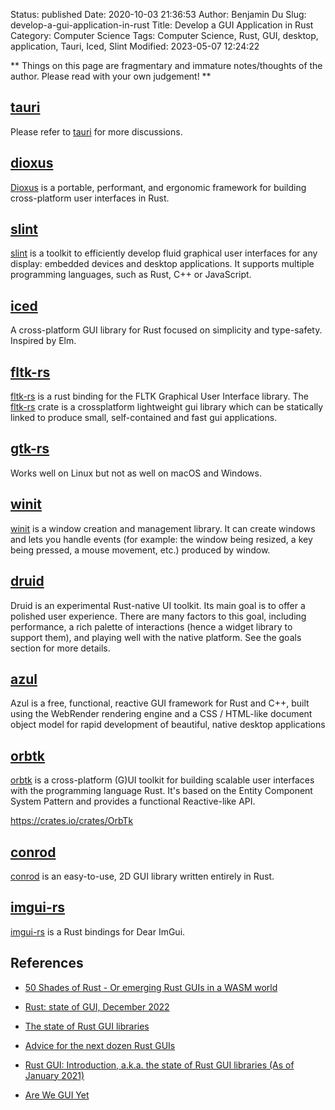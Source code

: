 Status: published
Date: 2020-10-03 21:36:53
Author: Benjamin Du
Slug: develop-a-gui-application-in-rust
Title: Develop a GUI Application in Rust
Category: Computer Science
Tags: Computer Science, Rust, GUI, desktop, application, Tauri, Iced, Slint
Modified: 2023-05-07 12:24:22

**
Things on this page are fragmentary and immature notes/thoughts of the author.
Please read with your own judgement!
**


## [tauri](http://www.legendu.net/misc/blog/use-tauri-to-build-a-desktop-application)
Please refer to 
[tauri](http://www.legendu.net/misc/blog/use-tauri-to-build-a-desktop-application)
for more discussions.

## [dioxus](https://github.com/dioxuslabs/dioxus)
[Dioxus](https://github.com/dioxuslabs/dioxus)
is a portable, performant, 
and ergonomic framework for building cross-platform user interfaces in Rust.

## [slint](https://github.com/slint-ui/slint)
[slint](https://github.com/slint-ui/slint)
is a toolkit to efficiently develop fluid graphical user interfaces for any display: 
embedded devices and desktop applications. 
It supports multiple programming languages, such as Rust, C++ or JavaScript.

## [iced](https://github.com/hecrj/iced)
A cross-platform GUI library for Rust focused on simplicity and type-safety. Inspired by Elm.

## [fltk-rs](https://github.com/fltk-rs/fltk-rs)
[fltk-rs](https://github.com/fltk-rs/fltk-rs)
is a rust binding for the FLTK Graphical User Interface library.
The 
[fltk-rs](https://github.com/fltk-rs/fltk-rs)
crate is a crossplatform lightweight gui library 
which can be statically linked to produce small, 
self-contained and fast gui applications.

## [gtk-rs](https://github.com/gtk-rs/gtk-rs)
Works well on Linux but not as well on macOS and Windows.

## [winit](https://crates.io/crates/winit)
[winit](https://crates.io/crates/winit)
is a window creation and management library. 
It can create windows and lets you handle events 
(for example: the window being resized, a key being pressed, a mouse movement, etc.) 
produced by window.

## [druid](https://github.com/linebender/druid)
Druid is an experimental Rust-native UI toolkit. 
Its main goal is to offer a polished user experience. 
There are many factors to this goal, including performance, 
a rich palette of interactions (hence a widget library to support them), and playing well with the native platform. 
See the goals section for more details.

## [azul](https://github.com/fschutt/azul)

Azul is a free, functional, reactive GUI framework for Rust and C++, 
built using the WebRender rendering engine and a CSS / HTML-like document object model for rapid development of beautiful, native desktop applications


## [orbtk](https://github.com/redox-os/orbtk)
[orbtk](https://github.com/redox-os/orbtk)
is a cross-platform (G)UI toolkit for building scalable user interfaces 
with the programming language Rust. 
It's based on the Entity Component System Pattern and provides a functional Reactive-like API.

https://crates.io/crates/OrbTk

## [conrod](https://github.com/PistonDevelopers/conrod)
[conrod](https://github.com/PistonDevelopers/conrod)
is an easy-to-use, 2D GUI library written entirely in Rust.

## [imgui-rs](https://github.com/Gekkio/imgui-rs)
[imgui-rs](https://github.com/Gekkio/imgui-rs)
is a Rust bindings for Dear ImGui. 

## References

- [50 Shades of Rust - Or emerging Rust GUIs in a WASM world](https://monadical.com/posts/shades-of-rust-gui-library-list.html)

- [Rust: state of GUI, December 2022](https://kas-gui.github.io/blog/state-of-GUI-2022.html)

- [The state of Rust GUI libraries](https://blog.logrocket.com/state-of-rust-gui-libraries/)

- [Advice for the next dozen Rust GUIs](https://raphlinus.github.io/rust/gui/2022/07/15/next-dozen-guis.html)

- [Rust GUI: Introduction, a.k.a. the state of Rust GUI libraries (As of January 2021)](https://dev.to/davidedelpapa/rust-gui-introduction-a-k-a-the-state-of-rust-gui-libraries-as-of-january-2021-40gl)

- [Are We GUI Yet](https://www.areweguiyet.com/)

